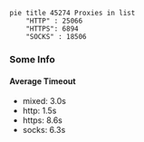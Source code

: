 
```mermaid
pie title 45274 Proxies in list
    "HTTP" : 25066
    "HTTPS": 6894
    "SOCKS" : 18506
```

### Some Info
#### Average Timeout

- mixed: 3.0s
- http: 1.5s
- https: 8.6s
- socks: 6.3s
